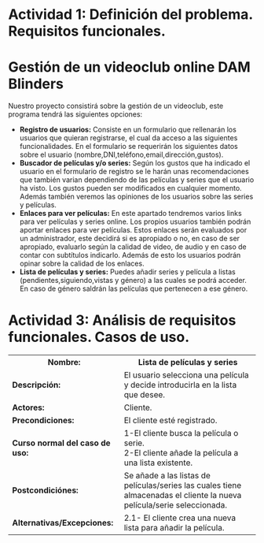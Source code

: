 # Actividad 1: Definición del problema. Requisitos funcionales.
# Gestión de un videoclub online DAM Blinders

Nuestro proyecto consistirá sobre la gestión de un videoclub, este programa tendrá las siguientes opciones:
<ul>
  <li>
    <b>Registro de usuarios:</b> Consiste en un formulario que rellenarán los usuarios que quieran registrarse,
    el cual da acceso a las siguientes funcionalidades. En el formulario se requerirán los siguientes datos sobre
    el usuario (nombre,DNI,teléfono,email,dirección,gustos).
  </li>
  <li>
    <b>Buscador de películas y/o series:</b> Según los gustos que ha indicado el usuario en el formulario de registro se
    le harán unas recomendaciones que también varian dependiendo de las películas y series que el usuario ha visto. Los gustos
    pueden ser modificados en cualquier momento. Además también veremos las opiniones de los usuarios sobre las series y             películas.
  </li>
  <li>
    <b>Enlaces para ver películas:</b> En este apartado tendremos varios links para ver películas y series online. Los propios
    usuarios también podrán aportar enlaces para ver películas. Estos enlaces serán evaluados por un administrador, este decidirá
    si es apropiado o no, en caso de ser apropiado, evaluarlo según la calidad de video, de audio y en caso de contar con subtítulos
    indicarlo. Además de esto los usuarios podrán opinar sobre la calidad de los enlaces.
  </li>
  <li>
    <b>Lista de películas y series:</b> Puedes añadir series y película a listas (pendientes,siguiendo,vistas y género)
    a las cuales se podrá acceder. En caso de género saldrán las películas que pertenecen a ese género.
  </li>
  </ul>
  
  # Actividad 3: Análisis de requisitos funcionales. Casos de uso.
 
 <table style="width:100%">
  <tr>
    <th><b>Nombre: </b></th>
    <th>Lista de películas y series</th>
  </tr>
  <tr>
    <td><b>Descripción:</b></td>
    <td>El usuario selecciona una película y decide introducirla en la lista que desee.</td>
    
  </tr>
  <tr>
    <td><b>Actores:</b></td>
    <td>Cliente.</td>
  </tr>
  <tr>
  <td><b>Precondiciones:</b></td>
  <td>El cliente esté registrado.</td>
  </tr>
    <tr>
  <td><b>Curso normal del caso de uso:</b></td>
  <td>1-El cliente busca la película o serie.<br> 
      2-El cliente añade la película a una lista existente.
</td>
  </tr>
    <tr>
  <td><b>Postcondiciónes:</b></td>
  <td>Se añade a las listas de películas/series las cuales tiene almacenadas 
    el cliente la nueva película/serie seleccionada.</td>
  </tr>
    <tr>
  <td><b>Alternativas/Excepciones:</b></td>
  <td>2.1- El cliente crea una nueva lista para añadir la película.</td>
  </tr>
</table>
